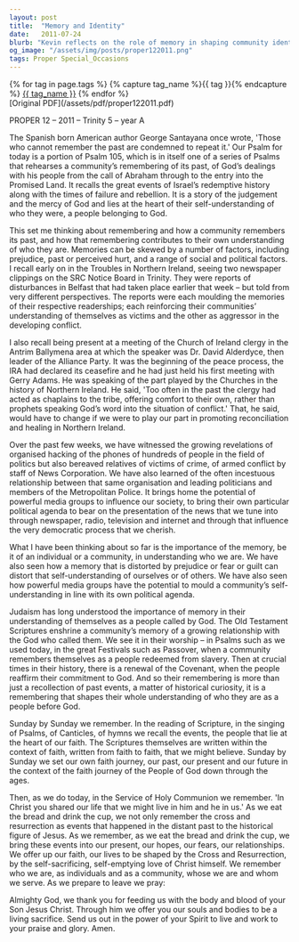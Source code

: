 ```yaml
---
layout: post
title:  "Memory and Identity"
date:   2011-07-24
blurb: "Kevin reflects on the role of memory in shaping community identity, drawing from Psalm 105 and historical events. He discusses the impact of media on collective memory and emphasizes the importance of remembering in the context of faith. The sermon encourages understanding our place before God through the act of remembrance, especially during the Holy Communion."
og_image: "/assets/img/posts/proper122011.png"
tags: Proper Special_Occasions
---    
```

<div class="tag-pills">
  {% for tag in page.tags %}
    {% capture tag_name %}{{ tag }}{% endcapture %}
    <a href="{{ site.baseurl }}/tag/{{ tag_name }}" class="tag-pill">{{ tag_name }}</a>
  {% endfor %}
</div>
[Original PDF](/assets/pdf/proper122011.pdf)

PROPER 12 – 2011 – Trinity 5 – year A

The Spanish born American author George Santayana once wrote, 'Those who cannot remember the past are condemned to repeat it.' Our Psalm for today is a portion of Psalm 105, which is in itself one of a series of Psalms that rehearses a community’s remembering of its past, of God’s dealings with his people from the call of Abraham through to the entry into the Promised Land. It recalls the great events of Israel’s redemptive history along with the times of failure and rebellion. It is a story of the judgement and the mercy of God and lies at the heart of their self-understanding of who they were, a people belonging to God.

This set me thinking about remembering and how a community remembers its past, and how that remembering contributes to their own understanding of who they are. Memories can be skewed by a number of factors, including prejudice, past or perceived hurt, and a range of social and political factors. I recall early on in the Troubles in Northern Ireland, seeing two newspaper clippings on the SRC Notice Board in Trinity. They were reports of disturbances in Belfast that had taken place earlier that week – but told from very different perspectives. The reports were each moulding the memories of their respective readerships; each reinforcing their communities’ understanding of themselves as victims and the other as aggressor in the developing conflict.

I also recall being present at a meeting of the Church of Ireland clergy in the Antrim Ballymena area at which the speaker was Dr. David Alderdyce, then leader of the Alliance Party. It was the beginning of the peace process, the IRA had declared its ceasefire and he had just held his first meeting with Gerry Adams. He was speaking of the part played by the Churches in the history of Northern Ireland. He said, 'Too often in the past the clergy had acted as chaplains to the tribe, offering comfort to their own, rather than prophets speaking God’s word into the situation of conflict.' That, he said, would have to change if we were to play our part in promoting reconciliation and healing in Northern Ireland.

Over the past few weeks, we have witnessed the growing revelations of organised hacking of the phones of hundreds of people in the field of politics but also bereaved relatives of victims of crime, of armed conflict by staff of News Corporation. We have also learned of the often incestuous relationship between that same organisation and leading politicians and members of the Metropolitan Police. It brings home the potential of powerful media groups to influence our society, to bring their own particular political agenda to bear on the presentation of the news that we tune into through newspaper, radio, television and internet and through that influence the very democratic process that we cherish.

What I have been thinking about so far is the importance of the memory, be it of an individual or a community, in understanding who we are. We have also seen how a memory that is distorted by prejudice or fear or guilt can distort that self-understanding of ourselves or of others. We have also seen how powerful media groups have the potential to mould a community’s self-understanding in line with its own political agenda.

Judaism has long understood the importance of memory in their understanding of themselves as a people called by God. The Old Testament Scriptures enshrine a community’s memory of a growing relationship with the God who called them. We see it in their worship – in Psalms such as we used today, in the great Festivals such as Passover, when a community remembers themselves as a people redeemed from slavery. Then at crucial times in their history, there is a renewal of the Covenant, when the people reaffirm their commitment to God. And so their remembering is more than just a recollection of past events, a matter of historical curiosity, it is a remembering that shapes their whole understanding of who they are as a people before God.

Sunday by Sunday we remember. In the reading of Scripture, in the singing of Psalms, of Canticles, of hymns we recall the events, the people that lie at the heart of our faith. The Scriptures themselves are written within the context of faith, written from faith to faith, that we might believe. Sunday by Sunday we set our own faith journey, our past, our present and our future in the context of the faith journey of the People of God down through the ages.

Then, as we do today, in the Service of Holy Communion we remember. 'In Christ you shared our life that we might live in him and he in us.' As we eat the bread and drink the cup, we not only remember the cross and resurrection as events that happened in the distant past to the historical figure of Jesus. As we remember, as we eat the bread and drink the cup, we bring these events into our present, our hopes, our fears, our relationships. We offer up our faith, our lives to be shaped by the Cross and Resurrection, by the self-sacrificing, self-emptying love of Christ himself. We remember who we are, as individuals and as a community, whose we are and whom we serve. As we prepare to leave we pray:

Almighty God,
we thank you for feeding us
with the body and blood of your Son Jesus Christ.
Through him we offer you our souls and bodies
to be a living sacrifice.
Send us out
in the power of your Spirit
to live and work
to your praise and glory.
Amen.
